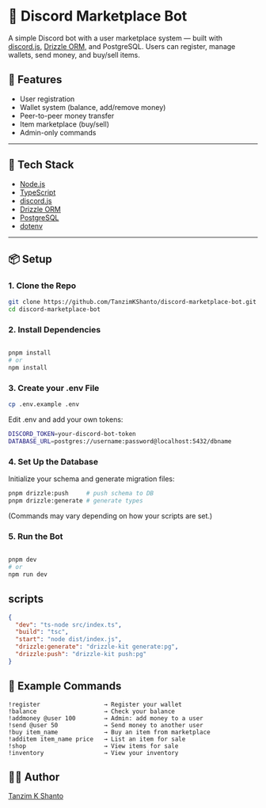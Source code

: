 
# 💸 Discord Marketplace Bot

A simple Discord bot with a user marketplace system — built with [discord.js](https://discord.js.org/), [Drizzle ORM](https://orm.drizzle.team/), and PostgreSQL. Users can register, manage wallets, send money, and buy/sell items.

## 🚀 Features

- User registration
- Wallet system (balance, add/remove money)
- Peer-to-peer money transfer
- Item marketplace (buy/sell)
- Admin-only commands

---

## 🧰 Tech Stack

- [Node.js](https://nodejs.org/)
- [TypeScript](https://www.typescriptlang.org/)
- [discord.js](https://discord.js.org/)
- [Drizzle ORM](https://orm.drizzle.team/)
- [PostgreSQL](https://www.postgresql.org/)
- [dotenv](https://www.npmjs.com/package/dotenv)

---

## 📦 Setup

### 1. Clone the Repo

```bash
git clone https://github.com/TanzimKShanto/discord-marketplace-bot.git
cd discord-marketplace-bot

```

### 2. Install Dependencies

```bash

pnpm install
# or
npm install

```

### 3. Create your .env File

```bash
cp .env.example .env

```

Edit .env and add your own tokens:

```bash
DISCORD_TOKEN=your-discord-bot-token
DATABASE_URL=postgres://username:password@localhost:5432/dbname

```

### 4. Set Up the Database

Initialize your schema and generate migration files:

```bash
pnpm drizzle:push     # push schema to DB
pnpm drizzle:generate # generate types

```

(Commands may vary depending on how your scripts are set.)

### 5. Run the Bot

```bash

pnpm dev
# or
npm run dev

```

## scripts

```json
{
  "dev": "ts-node src/index.ts",
  "build": "tsc",
  "start": "node dist/index.js",
  "drizzle:generate": "drizzle-kit generate:pg",
  "drizzle:push": "drizzle-kit push:pg"
}

```

## 🤖 Example Commands

```
!register                  → Register your wallet
!balance                   → Check your balance
!addmoney @user 100        → Admin: add money to a user
!send @user 50             → Send money to another user
!buy item_name             → Buy an item from marketplace
!additem item_name price   → List an item for sale
!shop                      → View items for sale
!inventory                 → View your inventory

```

## 👨‍💻 Author

[Tanzim K Shanto](https://github.com/TanzimKShanto)
